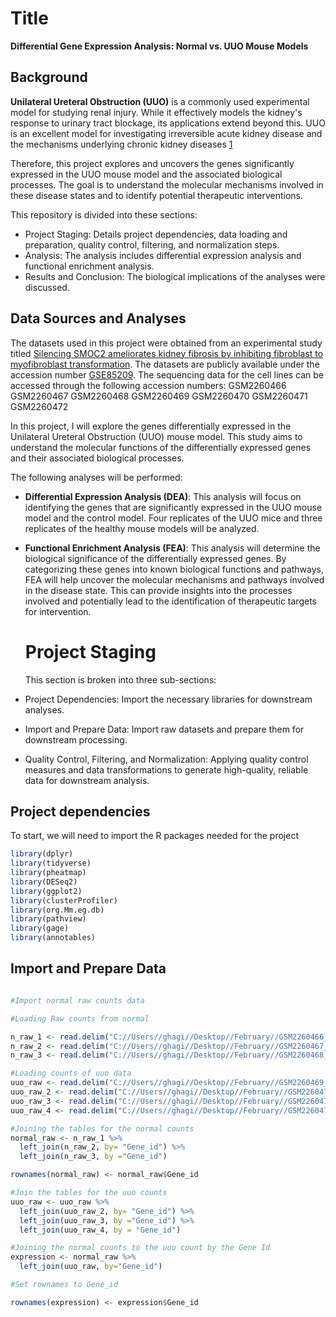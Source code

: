 # Title

**Differential Gene Expression Analysis: Normal vs. UUO Mouse Models**

## Background

**Unilateral Ureteral Obstruction (UUO)** is a commonly used experimental model for studying renal injury. While it effectively models the kidney's response to urinary tract blockage, its applications extend beyond this. UUO is an excellent model for investigating irreversible acute kidney disease and the mechanisms underlying chronic kidney diseases [1](https://link.springer.com/article/10.1007/s11255-013-0520-1#citeas)

Therefore, this project explores and uncovers the genes significantly expressed in the UUO mouse model and the associated biological processes. The goal is to understand the molecular mechanisms involved in these disease states and to identify potential therapeutic interventions.

This repository is divided into these sections:

- Project Staging: Details project dependencies, data loading and preparation, quality control, filtering, and normalization steps.
- Analysis: The analysis includes differential expression analysis and functional enrichment analysis.
- Results and Conclusion: The biological implications of the analyses were discussed.

## Data Sources and Analyses
The datasets used in this project were obtained from an experimental study titled [Silencing SMOC2 ameliorates kidney fibrosis by inhibiting fibroblast to myofibroblast transformation](https://insight.jci.org/articles/view/90299). The datasets are publicly available under the accession number [GSE85209](https://www.ncbi.nlm.nih.gov/gds/?term=GSE85209). The sequencing data for the cell lines can be accessed through the following accession numbers: GSM2260466 GSM2260467 GSM2260468 GSM2260469 GSM2260470 GSM2260471 GSM2260472

In this project, I will explore the genes differentially expressed in the Unilateral Ureteral Obstruction (UUO) mouse model. This study aims to understand the molecular functions of the differentially expressed genes and their associated biological processes.

The following analyses will be performed:

- **Differential Expression Analysis (DEA)**: This analysis will focus on identifying the genes that are significantly expressed in the UUO mouse model and the control model. Four replicates of the UUO mice and three replicates of the healthy mouse models will be analyzed.

- **Functional Enrichment Analysis (FEA)**: This analysis will determine the biological significance of the differentially expressed genes. By categorizing these genes into known biological functions and pathways, FEA will help uncover the molecular mechanisms and pathways involved in the disease state. This can provide insights into the processes involved and potentially lead to the identification of therapeutic targets for intervention.

  # Project Staging

  This section is broken into three sub-sections:

- Project Dependencies: Import the necessary libraries for downstream analyses.
- Import and Prepare Data: Import raw datasets and prepare them for downstream processing.
- Quality Control, Filtering, and Normalization: Applying quality control measures and data transformations to generate high-quality, reliable data for downstream analysis.

## Project dependencies

To start, we will need to import the R packages needed for the project

```r
library(dplyr)
library(tidyverse)
library(pheatmap)
library(DESeq2)
library(ggplot2)
library(clusterProfiler)
library(org.Mm.eg.db)
library(pathview)
library(gage)
library(annotables)
```

## Import and Prepare Data

```r

#Import normal raw counts data

#Loading Raw counts from normal

n_raw_1 <- read.delim("C://Users//ghagi//Desktop//February//GSM2260466_SMOC2_normal.txt",  header = TRUE, sep = "\t", col.names = c("Gene_id", "normal_1"), stringsAsFactors = FALSE)
n_raw_2 <- read.delim("C://Users//ghagi//Desktop//February//GSM2260467_SMOC2_normal_3.txt", header = TRUE, sep = "\t", col.names = c("Gene_id", "normal_2"), stringsAsFactors = FALSE)
n_raw_3 <- read.delim("C://Users//ghagi//Desktop//February//GSM2260468_SMOC2_normal_4.txt", header = TRUE, sep = "\t", col.names = c("Gene_id", "normal_3"), stringsAsFactors = FALSE)

#Loading counts of uuo data
uuo_raw <- read.delim("C://Users//ghagi//Desktop//February//GSM2260469_SMOC2_UUO.txt", header = TRUE, sep = "\t", col.names = c("Gene_id", "uuo_1"),  stringsAsFactors = FALSE)
uuo_raw_2 <- read.delim("C://Users//ghagi//Desktop//February//GSM2260470_SMOC2_UUO_2.txt", header = TRUE, sep = "\t", col.names = c("Gene_id", "uuo_2"), stringsAsFactors = FALSE)
uuo_raw_3 <- read.delim("C://Users//ghagi//Desktop//February//GSM2260471_SMOC2_UUO_3.txt", header = TRUE, sep = "\t", col.names = c("Gene_id", "uuo_3"),  stringsAsFactors = FALSE)
uuo_raw_4 <- read.delim("C://Users//ghagi//Desktop//February//GSM2260472_SMOC2_UUO_4..txt", header = TRUE, sep = "\t", col.names = c("Gene_id", "uuo_4"),  stringsAsFactors = FALSE)

#Joining the tables for the normal counts
normal_raw <- n_raw_1 %>%
  left_join(n_raw_2, by= "Gene_id") %>%
  left_join(n_raw_3, by ="Gene_id")

rownames(normal_raw) <- normal_raw$Gene_id

#Join the tables for the uuo counts
uuo_raw <- uuo_raw %>%
  left_join(uuo_raw_2, by= "Gene_id") %>%
  left_join(uuo_raw_3, by ="Gene_id") %>%
  left_join(uuo_raw_4, by = "Gene_id")

#Joining the normal counts to the uuo count by the Gene Id
expression <- normal_raw %>%
  left_join(uuo_raw, by="Gene_id")

#Set rownames to Gene_id

rownames(expression) <- expression$Gene_id
```
